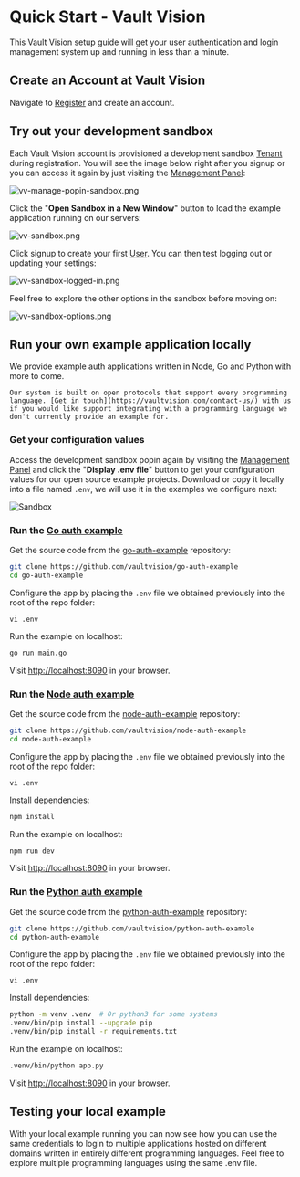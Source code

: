 Quick Start - Vault Vision 
==================

This Vault Vision setup guide will get your user authentication and login management system up and running in less than a minute.


## Create an Account at Vault Vision

Navigate to [Register](https://manage.vaultvision.com/register) and create an account.


## Try out your development sandbox

Each Vault Vision account is provisioned a development sandbox [Tenant](/tenants.md) during registration. You will see the image below right after you signup or you can access it again by just visiting the [Management Panel](https://manage.vaultvision.com):


![vv-manage-popin-sandbox.png](img/vv-manage-popin-sandbox.png)

Click the "**Open Sandbox in a New Window**" button to load the example application running on our servers:

![vv-sandbox.png](img/vv-sandbox.png)

Click signup to create your first [User](/users.md). You can then test logging out or updating your settings:

![vv-sandbox-logged-in.png](img/vv-sandbox-logged-in.png)


Feel free to explore the other options in the sandbox before moving on:

![vv-sandbox-options.png](img/vv-sandbox-options.png)


## Run your own example application locally

We provide example auth applications written in Node, Go and Python with more to come.

```{note}
Our system is built on open protocols that support every programming language. [Get in touch](https://vaultvision.com/contact-us/) with us if you would like support integrating with a programming language we don't currently provide an example for.
```

### Get your configuration values

Access the development sandbox popin again by visiting the [Management Panel](https://manage.vaultvision.com) and click the "**Display .env file**" button to get your configuration values for our open source example projects. Download or copy it locally into a file named `.env`, we will use it in the examples we configure next:

![Sandbox](img/vv-manage-popin-sandbox-env.png)


### Run the [Go auth example](https://github.com/vaultvision/go-auth-example)

Get the source code from the [go-auth-example](https://github.com/vaultvision/go-auth-example) repository:
```bash
git clone https://github.com/vaultvision/go-auth-example
cd go-auth-example
```

Configure the app by placing the `.env` file we obtained previously into the root of the repo folder:
```
vi .env
```

Run the example on localhost:
```bash
go run main.go
```

Visit [http://localhost:8090](http://localhost:8090) in your browser.


### Run the [Node auth example](https://github.com/vaultvision/node-auth-example)

Get the source code from the [node-auth-example](https://github.com/vaultvision/node-auth-example) repository:
```bash
git clone https://github.com/vaultvision/node-auth-example
cd node-auth-example
```

Configure the app by placing the `.env` file we obtained previously into the root of the repo folder:
```
vi .env
```

Install dependencies:
```bash
npm install
```

Run the example on localhost:
```bash
npm run dev
```

Visit [http://localhost:8090](http://localhost:8090) in your browser.


### Run the [Python auth example](https://github.com/vaultvision/python-auth-example)

Get the source code from the [python-auth-example](https://github.com/vaultvision/python-auth-example) repository:
```bash
git clone https://github.com/vaultvision/python-auth-example
cd python-auth-example
```

Configure the app by placing the `.env` file we obtained previously into the root of the repo folder:
```
vi .env
```

Install dependencies:
```bash
python -m venv .venv  # Or python3 for some systems
.venv/bin/pip install --upgrade pip
.venv/bin/pip install -r requirements.txt
```

Run the example on localhost:
```bash
.venv/bin/python app.py
```

Visit [http://localhost:8090](http://localhost:8090) in your browser.


## Testing your local example

With your local example running you can now see how you can use the same credentials to login to multiple applications hosted on different domains written in entirely different programming languages. Feel free to explore multiple programming languages using the same .env file.
